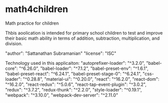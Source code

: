 # math4children
Math practice for children

Thbis aoolication is intended for primary school children to test and improve their basic math ability in terms of addition, subtraction, multiplication, and division. 

"author": "Sattanathan Subramanian"
"license": "ISC"
 
Technology used in this applicaiton: 
    "autoprefixer-loader": "^3.2.0",
    "babel-core": "^6.26.0",
    "babel-loader": "^7.1.2",
    "babel-preset-env": "^1.6.1",
    "babel-preset-react": "^6.24.1",
    "babel-preset-stage-0": "^6.24.1",
    "css-loader": "^0.28.8",
    "material-ui": "^0.20.0",
    "react": "^16.2.0",
    "react-dom": "^16.2.0",
    "react-redux": "^5.0.6",
    "react-tap-event-plugin": "^3.0.2",
    "redux": "^3.7.2",
    "redux-thunk": "^2.2.0",
    "style-loader": "^0.19.1",
    "webpack": "^3.10.0",
    "webpack-dev-server": "^2.11.0"
